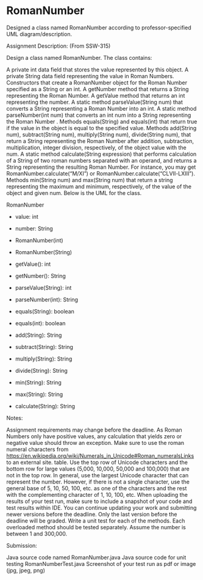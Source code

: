 # RomanNumber
Designed a class named RomanNumber according to professor-specified UML diagram/description.

Assignment Description: (From SSW-315)

Design a class named RomanNumber. The class contains:

A private int data field that stores the value represented by this object.
A private String data field representing the value in Roman Numbers. 
Constructors that create a RomanNumber object for the Roman Number specified as a String or an int.
A getNumber method that returns a String representing the Roman Number.
A getValue method that returns an int representing the number.
A static method parseValue(String num) that converts a String representing a Roman Number into an int.
A static method parseNumber(int num) that converts an int num into a String representing the Roman Number .
Methods equals(String) and equals(int) that return true if the value in the object is equal to the specified value.
Methods add(String num), subtract(String num), multiply(String num), divide(String num),  that return a String representing the Roman Number after addition, subtraction, multiplication, integer division, respectively, of the object value with the num.
A static method calculate(String expression) that performs calculation of a String of two roman numbers separated with an operand, and returns a String representing the resulting Roman Number. For instance, you may get RomanNumber.calculate(“Ⅿ/Ⅺ”) or RomanNumber.calculate(“ⅭⅬⅦ-ⅬⅩⅢ”). 
Methods min(String num) and max(String num) that return a string representing the maximum and minimum, respectively, of the value of the object and given num.
Below is the UML for the class.

RomanNumber
- value: int

- number: String

+ RomanNumber(int)

+ RomanNumber(String)

+ getValue(): int

+ getNumber(): String

+ parseValue(String): int

+ parseNumber(int): String

+ equals(String): boolean

+ equals(int): boolean

+ add(String): String

+ subtract(String): String

+ multiply(String): String

+ divide(String): String

+ min(String): String

+ max(String): String

+ calculate(String): String

Notes:

Assignment requirements may change before the deadline.
As Roman Numbers only have positive values, any calculation that yields zero or negative value should throw an exception.
Make sure to use the roman numeral characters from https://en.wikipedia.org/wiki/Numerals_in_Unicode#Roman_numeralsLinks to an external site. table.
Use the top row of Unicode characters and the bottom row for large values (5,000, 10,000, 50,000 and 100,000) that are not in the top row. 
In general, use the largest Unicode character that can represent the number. However, if there is not a single character, use the general base of 5, 10, 50, 100, etc. as one of the characters and the rest with the complementing character of 1, 10, 100, etc.
When uploading the results of your test run, make sure to include a snapshot of your code and test results within IDE.
You can continue updating your work and submitting newer versions before the deadline. Only the last version before the deadline will be graded.
Write a unit test for each of the methods. Each overloaded method should be tested separately.
Assume the number is between 1 and 300,000. 
 

Submission:

Java source code named RomanNumber.java
Java source code for unit testing RomanNumberTest.java
Screenshot of your test run as pdf or image (jpg, jpeg, png)
